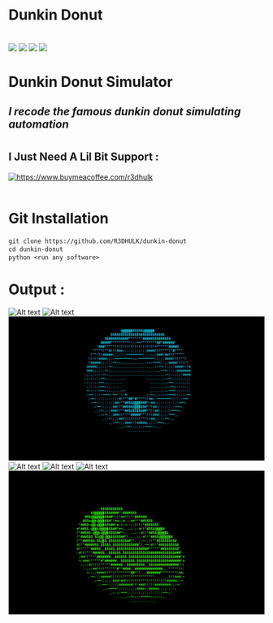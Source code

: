 <h1><b> Dunkin Donut</b></h1>

#
<img src="https://img.shields.io/badge/Python-3.10.5-blue"> <img src="https://img.shields.io/badge/Status-Final-orange"> <img src="https://img.shields.io/badge/FinalVersion-red"> <img src="https://img.shields.io/badge/Licence-MIT-yellowgreen">

#
<h1><b> Dunkin Donut Simulator </b></h1>
<h2><i> I recode the famous dunkin donut simulating automation</h2></i>

#
<h2 align="left"><b>I Just Need A Lil Bit Support : </b></h2>
<a href="https://www.buymeacoffee.com/r3dhulk"> <img align="center" src="https://cdn.buymeacoffee.com/buttons/v2/default-yellow.png" height="50" width="210" alt="https://www.buymeacoffee.com/r3dhulk" /></a><br><br>

#
<h1><b> Git Installation </b></h1>

```
git clone https://github.com/R3DHULK/dunkin-donut
cd dunkin-donut
python <run any software>
```

#
<h1><b> Output :</b></h1>

![Alt text](Screenshot%20(34).png%0D)
![Alt text](Screenshot%20(35).png%0D) 
![Alt text](Screenshot%20(36).png)
![Alt text](Screenshot%20(30).png%0D) 
![Alt text](Screenshot%20(31).png%0D) 
![Alt text](Screenshot%20(32).png%0D) 
![Alt text](Screenshot%20(33).png)

